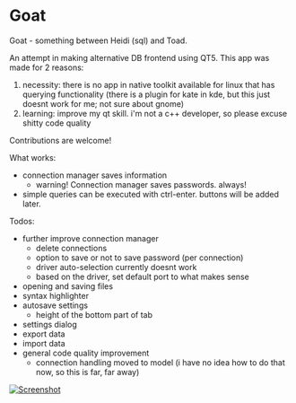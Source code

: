 # Goat

Goat - something between Heidi (sql) and Toad.

An attempt in making alternative DB frontend using QT5.
This app was made for 2 reasons:
1. necessity: there is no app in native toolkit available for linux that has querying functionality (there is a plugin for kate in kde, but this just doesnt work for me; not sure about gnome)
2. learning: improve my qt skill. i'm not a c++ developer, so please excuse shitty code quality

Contributions are welcome!

What works:
- connection manager saves information
    - warning! Connection manager saves passwords. always!
- simple queries can be executed with ctrl-enter. buttons will be added later.


Todos:
- further improve connection manager
    - delete connections
    - option to save or not to save password (per connection)
    - driver auto-selection currently doesnt work
    - based on the driver, set default port to what makes sense
- opening and saving files
- syntax highlighter
- autosave settings
    - height of the bottom part of tab
- settings dialog
- export data
- import data
- general code quality improvement
    - connection handling moved to model (i have no idea how to do that now, so this is far, far away)




[![Screenshot](https://i.imgur.com/ATAl83M.png)](https://i.imgur.com/ATAl83M.png)

